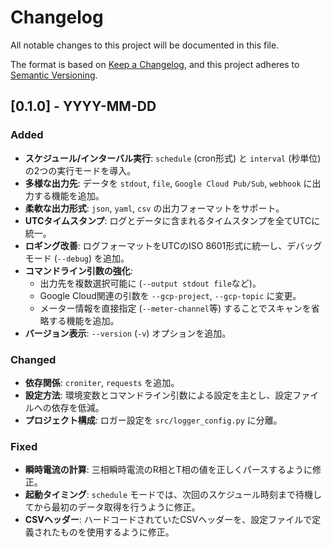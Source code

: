 # Changelog
All notable changes to this project will be documented in this file.

The format is based on [Keep a Changelog](https.://keepachangelog.com/en/1.0.0/),
and this project adheres to [Semantic Versioning](https.://semver.org/spec/v2.0.0.html).

## [0.1.0] - YYYY-MM-DD

### Added
- **スケジュール/インターバル実行**: `schedule` (cron形式) と `interval` (秒単位) の2つの実行モードを導入。
- **多様な出力先**: データを `stdout`, `file`, `Google Cloud Pub/Sub`, `webhook` に出力する機能を追加。
- **柔軟な出力形式**: `json`, `yaml`, `csv` の出力フォーマットをサポート。
- **UTCタイムスタンプ**: ログとデータに含まれるタイムスタンプを全てUTCに統一。
- **ロギング改善**: ログフォーマットをUTCのISO 8601形式に統一し、デバッグモード (`--debug`) を追加。
- **コマンドライン引数の強化**:
    - 出力先を複数選択可能に (`--output stdout file`など)。
    - Google Cloud関連の引数を `--gcp-project`, `--gcp-topic` に変更。
    - メーター情報を直接指定 (`--meter-channel`等) することでスキャンを省略する機能を追加。
- **バージョン表示**: `--version` (`-v`) オプションを追加。

### Changed
- **依存関係**: `croniter`, `requests` を追加。
- **設定方法**: 環境変数とコマンドライン引数による設定を主とし、設定ファイルへの依存を低減。
- **プロジェクト構成**: ロガー設定を `src/logger_config.py` に分離。

### Fixed
- **瞬時電流の計算**: 三相瞬時電流のR相とT相の値を正しくパースするように修正。
- **起動タイミング**: `schedule` モードでは、次回のスケジュール時刻まで待機してから最初のデータ取得を行うように修正。
- **CSVヘッダー**: ハードコードされていたCSVヘッダーを、設定ファイルで定義されたものを使用するように修正。 